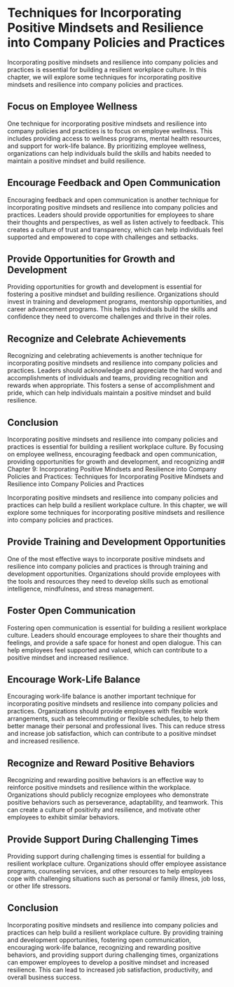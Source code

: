 Techniques for Incorporating Positive Mindsets and Resilience into Company Policies and Practices
================================================================================================================================================================================================

Incorporating positive mindsets and resilience into company policies and practices is essential for building a resilient workplace culture. In this chapter, we will explore some techniques for incorporating positive mindsets and resilience into company policies and practices.

Focus on Employee Wellness
--------------------------

One technique for incorporating positive mindsets and resilience into company policies and practices is to focus on employee wellness. This includes providing access to wellness programs, mental health resources, and support for work-life balance. By prioritizing employee wellness, organizations can help individuals build the skills and habits needed to maintain a positive mindset and build resilience.

Encourage Feedback and Open Communication
-----------------------------------------

Encouraging feedback and open communication is another technique for incorporating positive mindsets and resilience into company policies and practices. Leaders should provide opportunities for employees to share their thoughts and perspectives, as well as listen actively to feedback. This creates a culture of trust and transparency, which can help individuals feel supported and empowered to cope with challenges and setbacks.

Provide Opportunities for Growth and Development
------------------------------------------------

Providing opportunities for growth and development is essential for fostering a positive mindset and building resilience. Organizations should invest in training and development programs, mentorship opportunities, and career advancement programs. This helps individuals build the skills and confidence they need to overcome challenges and thrive in their roles.

Recognize and Celebrate Achievements
------------------------------------

Recognizing and celebrating achievements is another technique for incorporating positive mindsets and resilience into company policies and practices. Leaders should acknowledge and appreciate the hard work and accomplishments of individuals and teams, providing recognition and rewards when appropriate. This fosters a sense of accomplishment and pride, which can help individuals maintain a positive mindset and build resilience.

Conclusion
----------

Incorporating positive mindsets and resilience into company policies and practices is essential for building a resilient workplace culture. By focusing on employee wellness, encouraging feedback and open communication, providing opportunities for growth and development, and recognizing and# Chapter 9: Incorporating Positive Mindsets and Resilience into Company Policies and Practices: Techniques for Incorporating Positive Mindsets and Resilience into Company Policies and Practices

Incorporating positive mindsets and resilience into company policies and practices can help build a resilient workplace culture. In this chapter, we will explore some techniques for incorporating positive mindsets and resilience into company policies and practices.

Provide Training and Development Opportunities
----------------------------------------------

One of the most effective ways to incorporate positive mindsets and resilience into company policies and practices is through training and development opportunities. Organizations should provide employees with the tools and resources they need to develop skills such as emotional intelligence, mindfulness, and stress management.

Foster Open Communication
-------------------------

Fostering open communication is essential for building a resilient workplace culture. Leaders should encourage employees to share their thoughts and feelings, and provide a safe space for honest and open dialogue. This can help employees feel supported and valued, which can contribute to a positive mindset and increased resilience.

Encourage Work-Life Balance
---------------------------

Encouraging work-life balance is another important technique for incorporating positive mindsets and resilience into company policies and practices. Organizations should provide employees with flexible work arrangements, such as telecommuting or flexible schedules, to help them better manage their personal and professional lives. This can reduce stress and increase job satisfaction, which can contribute to a positive mindset and increased resilience.

Recognize and Reward Positive Behaviors
---------------------------------------

Recognizing and rewarding positive behaviors is an effective way to reinforce positive mindsets and resilience within the workplace. Organizations should publicly recognize employees who demonstrate positive behaviors such as perseverance, adaptability, and teamwork. This can create a culture of positivity and resilience, and motivate other employees to exhibit similar behaviors.

Provide Support During Challenging Times
----------------------------------------

Providing support during challenging times is essential for building a resilient workplace culture. Organizations should offer employee assistance programs, counseling services, and other resources to help employees cope with challenging situations such as personal or family illness, job loss, or other life stressors.

Conclusion
----------

Incorporating positive mindsets and resilience into company policies and practices can help build a resilient workplace culture. By providing training and development opportunities, fostering open communication, encouraging work-life balance, recognizing and rewarding positive behaviors, and providing support during challenging times, organizations can empower employees to develop a positive mindset and increased resilience. This can lead to increased job satisfaction, productivity, and overall business success.

